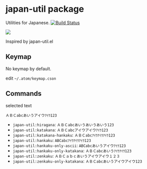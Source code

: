 # japan-util package

Utilities for Japanese.
[![Build Status](https://travis-ci.org/aki77/atom-japan-util.svg?branch=master)](https://travis-ci.org/aki77/atom-japan-util)

![](http://i.gyazo.com/f1d6bb0a1cbfa79e35b9368fc1a893dc.gif)

Inspired by japan-util.el

## Keymap

No keymap by default.

edit `~/.atom/keymap.cson`

## Commands

selected text

```
ＡＢＣabcあいうアイウｱｲｳ123
```

* `japan-util:hiragana`: `ＡＢＣabcあいうあいうあいう123`
* `japan-util:katakana`: `ＡＢＣabcアイウアイウｱｲｳ123`
* `japan-util:katakana-hankaku`: `ＡＢＣabcｱｲｳｱｲｳｱｲｳ123`
* `japan-util:hankaku`: `ABCabcｱｲｳｱｲｳｱｲｳ123`
* `japan-util:hankaku-only-ascii`: `ABCabcあいうアイウｱｲｳ123`
* `japan-util:hankaku-only-katakana`: `ＡＢＣabcあいうｱｲｳｱｲｳ123`
* `japan-util:zenkaku`: `ＡＢＣａｂｃあいうアイウアイウ１２３`
* `japan-util:zenkaku-only-katakana`: `ＡＢＣabcあいうアイウアイウ123`
